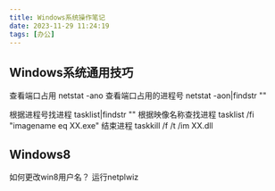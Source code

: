 ```yaml
---
title: Windows系统操作笔记
date: 2023-11-29 11:24:19
tags: [办公]
---
```


## Windows系统通用技巧

查看端口占用
netstat -ano
查看端口占用的进程号
netstat -aon|findstr ""
<!--more-->
根据进程号找进程
tasklist|findstr ""
根据映像名称查找进程
tasklist /fi "imagename eq XX.exe"
结束进程
taskkill /f /t /im XX.dll

## Windows8

如何更改win8用户名？
运行netplwiz
